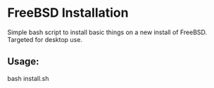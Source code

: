 # FreeBSD Installation

Simple bash script to install basic things on a new install of FreeBSD. Targeted
for desktop use.

## Usage:
bash install.sh

